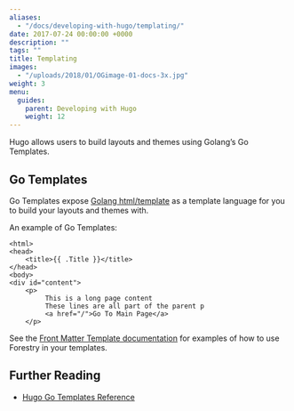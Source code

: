 ```yaml
---
aliases:
  - "/docs/developing-with-hugo/templating/"
date: 2017-07-24 00:00:00 +0000
description: ""
tags: ""
title: Templating
images:
  - "/uploads/2018/01/OGimage-01-docs-3x.jpg"
weight: 3
menu:
  guides:
    parent: Developing with Hugo
    weight: 12
---
```


Hugo allows users to build layouts and themes using Golang’s Go Templates.

## Go Templates

Go Templates expose [Golang html/template](https://golang.org/pkg/html/template/) as a template language for you to build your layouts and themes with.

An example of Go Templates:

```go-html-template
<html>
<head>
    <title>{{ .Title }}</title>
</head>
<body>
<div id="content">
    <p>
         This is a long page content
         These lines are all part of the parent p
         <a href="/">Go To Main Page</a>
    </p>
```

See the [Front Matter Template documentation][1] for examples of how to use Forestry in your templates.

## Further Reading

- [Hugo Go Templates Reference](https://gohugo.io/templates/introduction/)

[1]: /docs/settings/front-matter-templates/
